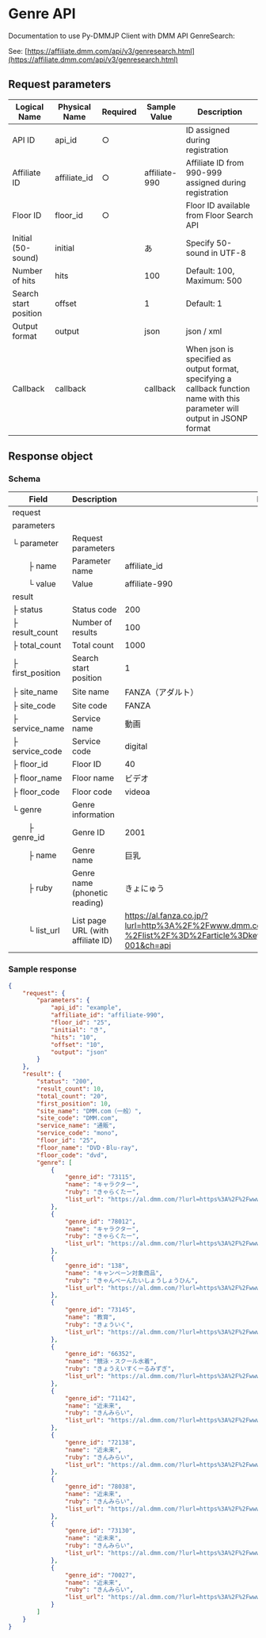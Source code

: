 # Genre API

Documentation to use Py-DMMJP Client with DMM API GenreSearch:

See: [https://affiliate.dmm.com/api/v3/genresearch.html](https://affiliate.dmm.com/api/v3/genresearch.html)

## Request parameters

| Logical Name | Physical Name | Required | Sample Value | Description |
|--------------|---------------|----------|--------------|-------------|
| API ID | api_id | ○ | | ID assigned during registration |
| Affiliate ID | affiliate_id | ○ | affiliate-990 | Affiliate ID from 990-999 assigned during registration |
| Floor ID | floor_id | ○ | | Floor ID available from Floor Search API |
| Initial (50-sound) | initial | | あ | Specify 50-sound in UTF-8 |
| Number of hits | hits | | 100 | Default: 100, Maximum: 500 |
| Search start position | offset | | 1 | Default: 1 |
| Output format | output | | json | json / xml |
| Callback | callback | | callback | When json is specified as output format, specifying a callback function name with this parameter will output in JSONP format |

## Response object

### Schema

| Field | Description | Example |
|-------|-------------|---------|
| request |  |  |
| parameters |  |  |
| └ parameter | Request parameters |  |
| 　　├ name | Parameter name | affiliate_id |
| 　　└ value | Value | affiliate-990 |
| result |  |  |
| ├ status | Status code | 200 |
| ├ result_count | Number of results | 100 |
| ├ total_count | Total count | 1000 |
| ├ first_position | Search start position | 1 |
| ├ site_name | Site name | FANZA（アダルト） |
| ├ site_code | Site code | FANZA |
| ├ service_name | Service name | 動画 |
| ├ service_code | Service code | digital |
| ├ floor_id | Floor ID | 40 |
| ├ floor_name | Floor name | ビデオ |
| ├ floor_code | Floor code | videoa |
| └ genre | Genre information |  |
| 　　├ genre_id | Genre ID | 2001 |
| 　　├ name | Genre name | 巨乳 |
| 　　├ ruby | Genre name (phonetic reading) | きょにゅう |
| 　　└ list_url | List page URL (with affiliate ID) | <https://al.fanza.co.jp/?lurl=http%3A%2F%2Fwww.dmm.co.jp%2Fdigital%2Fvideoa%2F-%2Flist%2F%3D%2Farticle%3Dkeyword%2Fid%3D2001%2F&af_id=affiliate-001&ch=api> |

### Sample response

```json
{
    "request": {
        "parameters": {
            "api_id": "example",
            "affiliate_id": "affiliate-990",
            "floor_id": "25",
            "initial": "き",
            "hits": "10",
            "offset": "10",
            "output": "json"
        }
    },
    "result": {
        "status": "200",
        "result_count": 10,
        "total_count": "20",
        "first_position": 10,
        "site_name": "DMM.com（一般）",
        "site_code": "DMM.com",
        "service_name": "通販",
        "service_code": "mono",
        "floor_id": "25",
        "floor_name": "DVD・Blu-ray",
        "floor_code": "dvd",
        "genre": [
            {
                "genre_id": "73115",
                "name": "キャラクター",
                "ruby": "きゃらくたー",
                "list_url": "https://al.dmm.com/?lurl=https%3A%2F%2Fwww.dmm.com%2Fmono%2Fdvd%2F-%2Flist%2F%3D%2Farticle%3Dkeyword%2Fid%3D73115%2F&af_id=affiliate-990&ch=api"
            },
            {
                "genre_id": "78012",
                "name": "キャラクター",
                "ruby": "きゃらくたー",
                "list_url": "https://al.dmm.com/?lurl=https%3A%2F%2Fwww.dmm.com%2Fmono%2Fdvd%2F-%2Flist%2F%3D%2Farticle%3Dkeyword%2Fid%3D78012%2F&af_id=affiliate-990&ch=api"
            },
            {
                "genre_id": "138",
                "name": "キャンペーン対象商品",
                "ruby": "きゃんぺーんたいしょうしょうひん",
                "list_url": "https://al.dmm.com/?lurl=https%3A%2F%2Fwww.dmm.com%2Fmono%2Fdvd%2F-%2Flist%2F%3D%2Farticle%3Dkeyword%2Fid%3D138%2F&af_id=affiliate-990&ch=api"
            },
            {
                "genre_id": "73145",
                "name": "教育",
                "ruby": "きょういく",
                "list_url": "https://al.dmm.com/?lurl=https%3A%2F%2Fwww.dmm.com%2Fmono%2Fdvd%2F-%2Flist%2F%3D%2Farticle%3Dkeyword%2Fid%3D73145%2F&af_id=affiliate-990&ch=api"
            },
            {
                "genre_id": "66352",
                "name": "競泳・スクール水着",
                "ruby": "きょうえいすくーるみずぎ",
                "list_url": "https://al.dmm.com/?lurl=https%3A%2F%2Fwww.dmm.com%2Fmono%2Fdvd%2F-%2Flist%2F%3D%2Farticle%3Dkeyword%2Fid%3D66352%2F&af_id=affiliate-990&ch=api"
            },
            {
                "genre_id": "71142",
                "name": "近未来",
                "ruby": "きんみらい",
                "list_url": "https://al.dmm.com/?lurl=https%3A%2F%2Fwww.dmm.com%2Fmono%2Fdvd%2F-%2Flist%2F%3D%2Farticle%3Dkeyword%2Fid%3D71142%2F&af_id=affiliate-990&ch=api"
            },
            {
                "genre_id": "72138",
                "name": "近未来",
                "ruby": "きんみらい",
                "list_url": "https://al.dmm.com/?lurl=https%3A%2F%2Fwww.dmm.com%2Fmono%2Fdvd%2F-%2Flist%2F%3D%2Farticle%3Dkeyword%2Fid%3D72138%2F&af_id=affiliate-990&ch=api"
            },
            {
                "genre_id": "78038",
                "name": "近未来",
                "ruby": "きんみらい",
                "list_url": "https://al.dmm.com/?lurl=https%3A%2F%2Fwww.dmm.com%2Fmono%2Fdvd%2F-%2Flist%2F%3D%2Farticle%3Dkeyword%2Fid%3D78038%2F&af_id=affiliate-990&ch=api"
            },
            {
                "genre_id": "73130",
                "name": "近未来",
                "ruby": "きんみらい",
                "list_url": "https://al.dmm.com/?lurl=https%3A%2F%2Fwww.dmm.com%2Fmono%2Fdvd%2F-%2Flist%2F%3D%2Farticle%3Dkeyword%2Fid%3D73130%2F&af_id=affiliate-990&ch=api"
            },
            {
                "genre_id": "70027",
                "name": "近未来",
                "ruby": "きんみらい",
                "list_url": "https://al.dmm.com/?lurl=https%3A%2F%2Fwww.dmm.com%2Fmono%2Fdvd%2F-%2Flist%2F%3D%2Farticle%3Dkeyword%2Fid%3D70027%2F&af_id=affiliate-990&ch=api"
            }
        ]
    }
}
```
